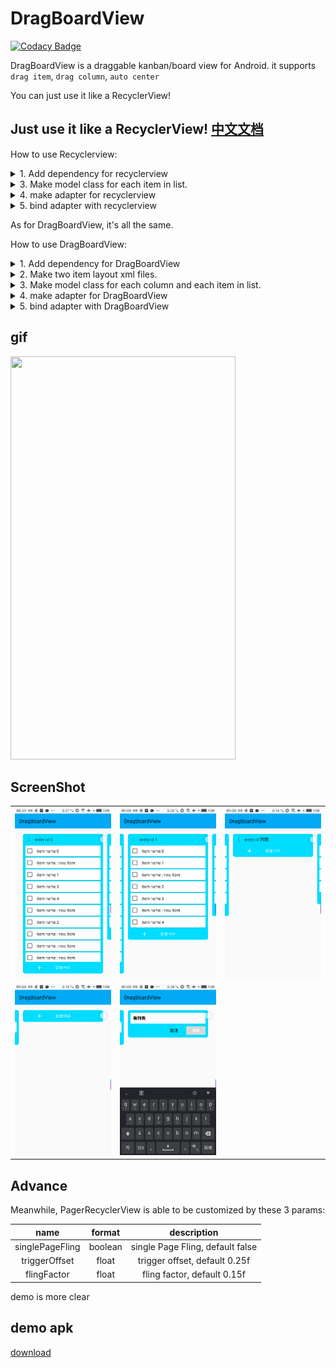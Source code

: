 # DragBoardView

[![Codacy Badge](https://api.codacy.com/project/badge/Grade/660b2a6d67e9426fa887d782fdc22bd1)](https://app.codacy.com/app/LinXueyuanStdio/DragBoardView?utm_source=github.com&utm_medium=referral&utm_content=LinXueyuanStdio/DragBoardView&utm_campaign=Badge_Grade_Dashboard)


DragBoardView is a draggable kanban/board view for Android. it supports `drag item`, `drag column`, `auto center`

You can just use it like a RecyclerView!

## Just use it like a RecyclerView! [中文文档](https://github.com/LinXueyuanStdio/DragBoardView/blob/master/README_zh.md)

How to use Recyclerview:

<details>
  <summary>1. Add dependency for recyclerview</summary>

```
compile 'com.android.support:recyclerview-v7:23.1.0'
```

Add recyclerview in main layout file

```xml
<?xml version="1.0" encoding="utf-8"?>
<LinearLayout
    xmlns:android="http://schemas.android.com/apk/res/android"
    xmlns:app="http://schemas.android.com/apk/res-auto"
    android:orientation="vertical"
    android:layout_width="match_parent"
    android:layout_height="match_parent"
    >
    <android.support.v7.widget.RecyclerView
        android:id="@+id/item_list"
        android:layout_width="match_parent"
        android:layout_height="match_parent"
        android:scrollbars="vertical"
        />
</LinearLayout>
```

```
</details>

<details>
  <summary>2. Make one item layout xml file</summary>

```xml
<LinearLayout xmlns:android="http://schemas.android.com/apk/res/android"
android:orientation="horizontal"
android:layout_width="match_parent"
android:layout_height="wrap_content">

    <TextView
        android:id="@+id/txtChords"
        android:layout_height="wrap_content"
        android:layout_width="wrap_content"
        android:layout_gravity="center_horizontal"
        />
    <TextView
        android:layout_height="wrap_content"
        android:layout_width="wrap_content"
        android:id="@+id/txtLyrics"/>

</LinearLayout>
```
</details>

<details>
  <summary>3. Make model class for each item in list.</summary>

 it can be any custom class.

```java
public class Item {

    private String name;

    public Item(String n) {
        name = n;
    }
    public String getName() {
        return name;
    }

    public void setName(String name) {
        this.name = name;
    }
}
```
</details>

<details>
  <summary>4. make adapter for recyclerview</summary>

```java
import android.support.v7.widget.RecyclerView;
import android.util.Log;
import android.view.LayoutInflater;
import android.view.View;
import android.view.ViewGroup;
import android.widget.TextView;
import com.codexpedia.list.viewholder.R;
import java.util.ArrayList;

public class ItemArrayAdapter extends RecyclerView.Adapter<ItemArrayAdapter.ViewHolder> {

    //All methods in this adapter are required for a bare minimum recyclerview adapter
    private int listItemLayout;
    private ArrayList<Item> itemList;
    // Constructor of the class
    public ItemArrayAdapter(int layoutId, ArrayList<Item> itemList) {
        listItemLayout = layoutId;
        this.itemList = itemList;
    }

    // get the size of the list
    @Override
    public int getItemCount() {
        return itemList == null ? 0 : itemList.size();
    }


    // specify the row layout file and click for each row
    @Override
    public ViewHolder onCreateViewHolder(ViewGroup parent, int viewType) {
        View view = LayoutInflater.from(parent.getContext()).inflate(listItemLayout, parent, false);
        ViewHolder myViewHolder = new ViewHolder(view);
        return myViewHolder;
    }

    // load data in each row element
    @Override
    public void onBindViewHolder(final ViewHolder holder, final int listPosition) {
        TextView item = holder.item;
        item.setText(itemList.get(listPosition).getName());
    }

    // Static inner class to initialize the views of rows
    static class ViewHolder extends RecyclerView.ViewHolder implements View.OnClickListener {
        public TextView item;
        public ViewHolder(View itemView) {
            super(itemView);
            itemView.setOnClickListener(this);
            item = (TextView) itemView.findViewById(R.id.txtChords);
        }
        @Override
        public void onClick(View view) {
            Log.d("onclick", "onClick " + getLayoutPosition() + " " + item.getText());
        }
    }
```
</details>


<details>
  <summary>5. bind adapter with recyclerview</summary>

```java
import android.os.Bundle;
import android.support.v7.app.AppCompatActivity;
import android.support.v7.widget.DefaultItemAnimator;
import android.support.v7.widget.LinearLayoutManager;
import android.support.v7.widget.RecyclerView;

import com.codexpedia.list.viewholder.R;

import java.util.ArrayList;

public class MainActivity extends AppCompatActivity {

    RecyclerView recyclerView;

    @Override
    protected void onCreate(Bundle savedInstanceState) {
        super.onCreate(savedInstanceState);
        setContentView(R.layout.activity_main);

        // Initializing list view with the custom adapter
        ArrayList <Item> itemList = new ArrayList<Item>();

        ItemArrayAdapter itemArrayAdapter = new ItemArrayAdapter(R.layout.list_item, itemList);
        recyclerView = (RecyclerView) findViewById(R.id.item_list);
        recyclerView.setLayoutManager(new LinearLayoutManager(this));
        recyclerView.setItemAnimator(new DefaultItemAnimator());
        recyclerView.setAdapter(itemArrayAdapter);

        // Populating list items
        for(int i=0; i<100; i++) {
            itemList.add(new Item("Item " + i));
        }

    }

}
```

</details>



As for DragBoardView, it's all the same.

How to use DragBoardView:

<details>
  <summary>1. Add dependency for DragBoardView</summary>

Add it in your `root` `build.gradle` at the end of repositories:
```gradle
allprojects {
    repositories {
        ...
        maven { url 'https://jitpack.io' }
    }
}
```
Add the dependency
```gradle
dependencies {
    compile 'com.github.LinXueyuanStdio:DragBoardView:v1.0.0'
}
```

declare it in your main layout xml file:

```xml

<?xml version="1.0" encoding="utf-8"?>
<RelativeLayout xmlns:android="http://schemas.android.com/apk/res/android"
                android:layout_width="match_parent"
                android:layout_height="match_parent"
                android:fitsSystemWindows="true">

    <android.support.v7.widget.Toolbar
        android:id="@+id/toolbar"
        android:layout_width="match_parent"
        android:layout_height="?attr/actionBarSize"
        android:background="?attr/colorPrimary"/>

    <com.time.cat.dragboardview.DragBoardView
        android:id="@+id/layout_main"
        android:layout_width="match_parent"
        android:layout_height="match_parent"
        android:layout_below="@id/toolbar"/>

</RelativeLayout>
```

</details>

<details>
  <summary>2. Make two item layout xml files.</summary>

One for each column item. it should contains a `RecyclerView`

```xml
<?xml version="1.0" encoding="utf-8"?>
<RelativeLayout
    xmlns:android="http://schemas.android.com/apk/res/android"
    android:id="@+id/col_content_container"
    android:layout_width="match_parent"
    android:layout_height="match_parent">

        <android.support.v7.widget.RecyclerView
            android:id="@+id/rv"
            android:layout_width="match_parent"
            android:layout_height="match_parent"/>

</RelativeLayout>
```

One for the item in each column.

```xml
<TextView
    android:id="@+id/item_title"
    android:layout_width="match_parent"
    android:layout_height="match_parent"
    android:text="item"/>
```

</details>

<details>
  <summary>3. Make model class for each column and each item in list.</summary>

for each column, it should implement `DragColumn` interface.

```java
public class Entry implements DragColumn {
    private final String name;
    private int columnIndex;
    private final List<DragItem> itemList;

    public Entry(String name, int columnIndex, List<DragItem> items) {
        this.name = name;
        this.columnIndex = columnIndex;
        this.itemList = items;
    }

    public String getName() {
        return name;
    }

    public List<DragItem> getItemList() {
        return itemList;
    }

    @Override
    public int getColumnIndex() {
        return columnIndex;
    }

    @Override
    public void setColumnIndex(int columnIndexInHorizontalRecycleView) {
        //save to database here
    }
}

```

for each item in the column, it should implement `DragItem` interface.

```java
public class Item implements DragItem {
    private final String itemName;
    private int colIndex;
    private int itemIndex

    public Item(String itemName, int colIndex, int itemIndex) {
        this.itemName = itemName;
        this.colIndex = colIndex;
        this.itemIndex = itemIndex;
    }

    public String getItemName() {
        return itemName;
    }

    @Override
    public int getColumnIndex() {
        return colIndex;
    }

    @Override
    public int getItemIndex() {
        return itemIndex;
    }

    @Override
    public void setColumnIndex(int columnIndexInHorizontalRecycleView) {
        //save to database here
    }

    @Override
    public void setItemIndex(int itemIndexInVerticalRecycleView) {
        //save to database here
    }
}
```

</details>

<details>
  <summary>4. make adapter for DragBoardView</summary>

```java
public class ColumnAdapter extends HorizontalAdapter<ColumnAdapter.ViewHolder>
public class ItemAdapter extends VerticalAdapter<ItemAdapter.ViewHolder>
```
</details>


<details>
  <summary>5. bind adapter with DragBoardView</summary>

```java
public class MainActivity extends AppCompatActivity {

    DragBoardView dragBoardView;
    List<DragColumn> mData = new ArrayList<>();

    @Override
    protected void onCreate(Bundle savedInstanceState) {
        super.onCreate(savedInstanceState);
        setContentView(R.layout.activity_main);

        dragBoardView = findViewById(R.id.layout_main);
        mAdapter = new ColumnAdapter(this);
        mAdapter.setData(mData);
        dragBoardView.setHorizontalAdapter(mAdapter);
    }

}
```

</details>

## gif

<img src="art/device-2018-04-04-085351.gif" width="360" height="645"/>

## ScreenShot

|  |  |  |
|:---:|:---:|:---:|
|![截图1](/art/device-2018-04-04-085942.png)|![截图2](/art/device-2018-04-04-090017.png)|![截图3](/art/device-2018-04-04-090030.png)|
|![截图4](/art/device-2018-04-04-090047.png)|![截图5](/art/device-2018-04-04-090115.png)|

## Advance

Meanwhile, PagerRecyclerView is able to be customized by these 3 params:

|name|format|description|
|:---:|:---:|:---:|
| singlePageFling | boolean | single Page Fling, default false |
| triggerOffset | float | trigger offset, default 0.25f |
| flingFactor | float | fling factor, default 0.15f |

demo is more clear

## demo apk
[download](art/app-debug.apk)
